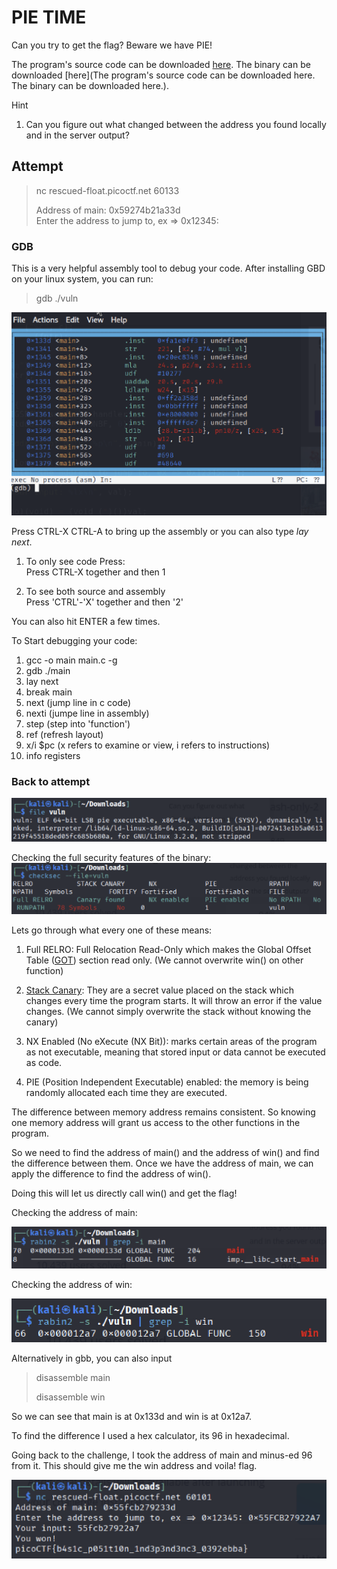 # PIE TIME

Can you try to get the flag? Beware we have PIE!

The program's source code can be downloaded [here](https://challenge-files.picoctf.net/c_rescued_float/5179d3f9719eabf4dfd93cc8d0f6e8259e74cc9f7060d63e7639868edacd5dae/vuln.c). The binary can be downloaded [here](The program's source code can be downloaded here. The binary can be downloaded here.).

Hint
1. Can you figure out what changed between the address you found locally and in the server output?

## Attempt

> nc rescued-float.picoctf.net 60133
>
>Address of main: 0x59274b21a33d  
>Enter the address to jump to, ex => 0x12345: 

### GDB

This is a very helpful assembly tool to debug your code. After installing GBD on your linux system, you can run:

> gdb ./vuln

![pic1](pics/pic1.png)

Press CTRL-X CTRL-A to bring up the assembly or you can also type _lay next_. 

1. To only see code Press:  
Press CTRL-X together and then 1

2. To see both source and assembly  
Press 'CTRL'-'X' together and then '2'

You can also hit ENTER a few times.

To Start debugging your code:
1. gcc -o main main.c -g
2. gdb ./main
3. lay next
4. break main
5. next (jump line in c code)
6. nexti (jumpe line in assembly)
7. step (step into 'function')
8. ref (refresh layout)
9. x/i $pc (x refers to examine or view, i refers to instructions)
10. info registers

### Back to attempt

![pic2](pics/pic2.png)

Checking the full security features of the binary:
![pic3](pics/pic3.png)

Lets go through what every one of these means:

1. Full RELRO: Full Relocation Read-Only which makes the Global Offset Table ([GOT](https://ctf101.org/binary-exploitation/what-is-the-got/)) section read only. (We cannot overwrite win() on other function)

2. [Stack Canary](https://ctf101.org/binary-exploitation/stack-canaries/): They are a secret value placed on the stack which changes every time the program starts. It will throw an error if the value changes. (We cannot simply overwrite the stack without knowing the canary)

3. NX Enabled (No eXecute (NX Bit)): marks certain areas of the program as not executable, meaning that stored input or data cannot be executed as code.

4. PIE (Position Independent Executable) enabled: the memory is being randomly allocated each time they are executed. 

The difference between memory address remains consistent. So knowing one memory address will grant us access to the other functions in the program.

So we need to find the address of main() and the address of win() and find the difference between them. Once we have the address of main, we can apply the difference to find the address of win(). 

Doing this will let us directly call win() and get the flag!

Checking the address of main:

![pic4](pics/pic4.png)

Checking the address of win:

![pic5](pics/pic5.png)

Alternatively in gbb, you can also input
> disassemble main
>
> disassemble win

So we can see that main is at 0x133d and win is at 0x12a7. 

To find the difference I used a hex calculator, its 96 in hexadecimal.

Going back to the challenge, I took the address of main and minus-ed 96 from it. This should give me the win address and voila! flag.

![pic6](pics/pic6.png)